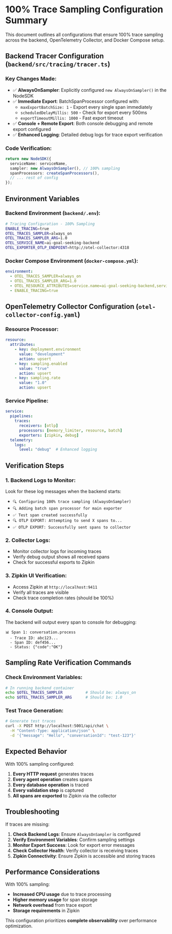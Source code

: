 # 100% Trace Sampling Configuration Summary

This document outlines all configurations that ensure 100% trace sampling across the backend, OpenTelemetry Collector, and Docker Compose setup.

## Backend Tracer Configuration (`backend/src/tracing/tracer.ts`)

### Key Changes Made:
- ✅ **AlwaysOnSampler**: Explicitly configured `new AlwaysOnSampler()` in the NodeSDK
- ✅ **Immediate Export**: BatchSpanProcessor configured with:
  - `maxExportBatchSize: 1` - Export every single span immediately
  - `scheduledDelayMillis: 500` - Check for export every 500ms
  - `exportTimeoutMillis: 1000` - Fast export timeout
- ✅ **Console + Remote Export**: Both console debugging and remote export configured
- ✅ **Enhanced Logging**: Detailed debug logs for trace export verification

### Code Verification:
```typescript
return new NodeSDK({
  serviceName: serviceName,
  sampler: new AlwaysOnSampler(), // 100% sampling
  spanProcessors: createSpanProcessors(),
  // ... rest of config
});
```

## Environment Variables

### Backend Environment (`backend/.env`):
```bash
# Tracing Configuration - 100% Sampling
ENABLE_TRACING=true
OTEL_TRACES_SAMPLER=always_on
OTEL_TRACES_SAMPLER_ARG=1.0
OTEL_SERVICE_NAME=ai-goal-seeking-backend
OTEL_EXPORTER_OTLP_ENDPOINT=http://otel-collector:4318
```

### Docker Compose Environment (`docker-compose.yml`):
```yaml
environment:
  - OTEL_TRACES_SAMPLER=always_on
  - OTEL_TRACES_SAMPLER_ARG=1.0
  - OTEL_RESOURCE_ATTRIBUTES=service.name=ai-goal-seeking-backend,service.version=1.0.0,deployment.environment=docker,sampling.enabled=true,sampling.rate=1.0
  - ENABLE_TRACING=true
```

## OpenTelemetry Collector Configuration (`otel-collector-config.yaml`)

### Resource Processor:
```yaml
resource:
  attributes:
    - key: deployment.environment
      value: "development"
      action: upsert
    - key: sampling.enabled
      value: "true"
      action: upsert
    - key: sampling.rate
      value: "1.0"
      action: upsert
```

### Service Pipeline:
```yaml
service:
  pipelines:
    traces:
      receivers: [otlp]
      processors: [memory_limiter, resource, batch]
      exporters: [zipkin, debug]
  telemetry:
    logs:
      level: "debug"  # Enhanced logging
```

## Verification Steps

### 1. Backend Logs to Monitor:
Look for these log messages when the backend starts:
- `🔍 Configuring 100% trace sampling (AlwaysOnSampler)`
- `🔍 Adding batch span processor for main exporter`
- `✅ Test span created successfully`
- `🔍 OTLP EXPORT: Attempting to send X spans to...`
- `✅ OTLP EXPORT: Successfully sent spans to collector`

### 2. Collector Logs:
- Monitor collector logs for incoming traces
- Verify debug output shows all received spans
- Check for successful exports to Zipkin

### 3. Zipkin UI Verification:
- Access Zipkin at `http://localhost:9411`
- Verify all traces are visible
- Check trace completion rates (should be 100%)

### 4. Console Output:
The backend will output every span to console for debugging:
```
📊 Span 1: conversation.process
  - Trace ID: abc123...
  - Span ID: def456...
  - Status: {"code":"OK"}
```

## Sampling Rate Verification Commands

### Check Environment Variables:
```bash
# In running backend container
echo $OTEL_TRACES_SAMPLER          # Should be: always_on
echo $OTEL_TRACES_SAMPLER_ARG      # Should be: 1.0
```

### Test Trace Generation:
```bash
# Generate test traces
curl -X POST http://localhost:5001/api/chat \
  -H "Content-Type: application/json" \
  -d '{"message": "Hello", "conversationId": "test-123"}'
```

## Expected Behavior

With 100% sampling configured:

1. **Every HTTP request** generates traces
2. **Every agent operation** creates spans
3. **Every database operation** is traced
4. **Every validation step** is captured
5. **All spans are exported** to Zipkin via the collector

## Troubleshooting

If traces are missing:

1. **Check Backend Logs**: Ensure `AlwaysOnSampler` is configured
2. **Verify Environment Variables**: Confirm sampling settings
3. **Monitor Export Success**: Look for export error messages
4. **Check Collector Health**: Verify collector is receiving traces
5. **Zipkin Connectivity**: Ensure Zipkin is accessible and storing traces

## Performance Considerations

With 100% sampling:
- **Increased CPU usage** due to trace processing
- **Higher memory usage** for span storage
- **Network overhead** from trace export
- **Storage requirements** in Zipkin

This configuration prioritizes **complete observability** over performance optimization.
